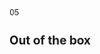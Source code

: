 <section class="intro-page section-yellow">
   
   <div class="intro-page-wrapper">
	   <span class="intro-page-number">05</span>
	   <h1 class="intro-page-title">Out of the box</h1>
	</div>
 
</section>





